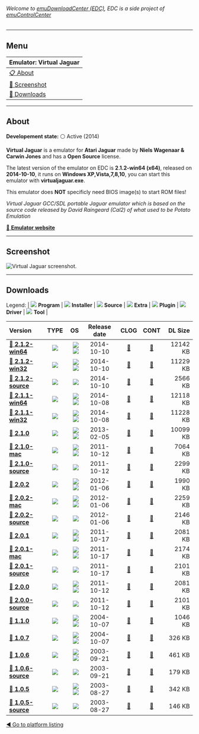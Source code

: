 ###### Welcome to [emuDownloadCenter (EDC)](https://github.com/PhoenixInteractiveNL/emuDownloadCenter/wiki/), EDC is a side project of [emuControlCenter](https://github.com/PhoenixInteractiveNL/emuControlCenter/wiki/)
***
## Menu
| **Emulator: Virtual Jaguar** |
|:---------|
| [:clipboard: About](#about) |
| [:sunrise: Screenshot](#screenshot) |
| [:floppy_disk: Downloads](#downloads) |
***
## About
**Developement state:** :white_circle: Active (2014)

**Virtual Jaguar** is a emulator for **Atari Jaguar** made by **Niels Wagenaar & Carwin Jones** and has a **Open Source** license.

The latest version of the emulator on EDC is **2.1.2-win64 (x64)**, released on **2014-10-10**, it runs on **Windows XP,Vista,7,8,10**, you can start this emulator with **virtualjaguar.exe**.

This emulator does **NOT** specificly need BIOS image(s) to start ROM files!

_Virtual Jaguar GCC/SDL portable Jaguar emulator which is based on the source code released by David Raingeard (Cal2) of what used to be Potato Emulation_

[:link: **Emulator website**](http://icculus.org/virtualjaguar/)
***
## Screenshot
![](https://raw.githubusercontent.com/PhoenixInteractiveNL/emuDownloadCenter/master/hooks/virtualjaguar/emulator_screen_01.jpg "Virtual Jaguar screenshot.")
***
## Downloads
Legend: | 
![](https://raw.githubusercontent.com/wiki/PhoenixInteractiveNL/emuDownloadCenter/images_misc/icon_program_24.png) **Program** | 
![](https://raw.githubusercontent.com/wiki/PhoenixInteractiveNL/emuDownloadCenter/images_misc/icon_installer_24.png) **Installer** | 
![](https://raw.githubusercontent.com/wiki/PhoenixInteractiveNL/emuDownloadCenter/images_misc/icon_source_code_24.png) **Source** | 
![](https://raw.githubusercontent.com/wiki/PhoenixInteractiveNL/emuDownloadCenter/images_misc/icon_extra_24.png) **Extra** | 
![](https://raw.githubusercontent.com/wiki/PhoenixInteractiveNL/emuDownloadCenter/images_misc/icon_plugin_24.png) **Plugin** | 
![](https://raw.githubusercontent.com/wiki/PhoenixInteractiveNL/emuDownloadCenter/images_misc/icon_driver_24.png) **Driver** | 
![](https://raw.githubusercontent.com/wiki/PhoenixInteractiveNL/emuDownloadCenter/images_misc/icon_tool_24.png) **Tool** | 
 
| Version | TYPE | OS | Release date | CLOG | CONT | DL Size |
|:--------|:----:|---:|:------------:|:----:|:----:|--------:|
| [:floppy_disk: **2.1.2-win64**](https://github.com/PhoenixInteractiveNL/edc-repo0001/raw/master/virtualjaguar/2.1.2-win64.7z) | ![](https://raw.githubusercontent.com/wiki/PhoenixInteractiveNL/emuDownloadCenter/images_misc/icon_program_24.png) | ![](https://raw.githubusercontent.com/wiki/PhoenixInteractiveNL/emuDownloadCenter/images_misc/logo_windows_24.png)![](https://raw.githubusercontent.com/wiki/PhoenixInteractiveNL/emuDownloadCenter/images_misc/icon_64-bit_24.png) | 2014-10-10 | [:page_facing_up:](https://github.com/PhoenixInteractiveNL/edc-repo0001/blob/master/virtualjaguar/2.1.2-win64_changelog.txt) | [:mag_right:](https://github.com/PhoenixInteractiveNL/edc-repo0001/blob/master/virtualjaguar/2.1.2-win64_contents.txt) | 12142 KB |
| [:floppy_disk: **2.1.2-win32**](https://github.com/PhoenixInteractiveNL/edc-repo0001/raw/master/virtualjaguar/2.1.2-win32.7z) | ![](https://raw.githubusercontent.com/wiki/PhoenixInteractiveNL/emuDownloadCenter/images_misc/icon_program_24.png) | ![](https://raw.githubusercontent.com/wiki/PhoenixInteractiveNL/emuDownloadCenter/images_misc/logo_windows_24.png)![](https://raw.githubusercontent.com/wiki/PhoenixInteractiveNL/emuDownloadCenter/images_misc/icon_32-bit_24.png) | 2014-10-10 | [:page_facing_up:](https://github.com/PhoenixInteractiveNL/edc-repo0001/blob/master/virtualjaguar/2.1.2-win32_changelog.txt) | [:mag_right:](https://github.com/PhoenixInteractiveNL/edc-repo0001/blob/master/virtualjaguar/2.1.2-win32_contents.txt) | 11229 KB |
| [:floppy_disk: **2.1.2-source**](https://github.com/PhoenixInteractiveNL/edc-repo0001/raw/master/virtualjaguar/2.1.2-source.7z) | ![](https://raw.githubusercontent.com/wiki/PhoenixInteractiveNL/emuDownloadCenter/images_misc/icon_source_code_24.png) | ![](https://raw.githubusercontent.com/wiki/PhoenixInteractiveNL/emuDownloadCenter/images_misc/icon_32-bit_24.png) | 2014-10-10 | [:page_facing_up:](https://github.com/PhoenixInteractiveNL/edc-repo0001/blob/master/virtualjaguar/2.1.2-source_changelog.txt) | [:mag_right:](https://github.com/PhoenixInteractiveNL/edc-repo0001/blob/master/virtualjaguar/2.1.2-source_contents.txt) | 2566 KB |
| [:floppy_disk: **2.1.1-win64**](https://github.com/PhoenixInteractiveNL/edc-repo0001/raw/master/virtualjaguar/2.1.1-win64.7z) | ![](https://raw.githubusercontent.com/wiki/PhoenixInteractiveNL/emuDownloadCenter/images_misc/icon_program_24.png) | ![](https://raw.githubusercontent.com/wiki/PhoenixInteractiveNL/emuDownloadCenter/images_misc/logo_windows_24.png)![](https://raw.githubusercontent.com/wiki/PhoenixInteractiveNL/emuDownloadCenter/images_misc/icon_64-bit_24.png) | 2014-10-08 | [:page_facing_up:](https://github.com/PhoenixInteractiveNL/edc-repo0001/blob/master/virtualjaguar/2.1.1-win64_changelog.txt) | [:mag_right:](https://github.com/PhoenixInteractiveNL/edc-repo0001/blob/master/virtualjaguar/2.1.1-win64_contents.txt) | 12118 KB |
| [:floppy_disk: **2.1.1-win32**](https://github.com/PhoenixInteractiveNL/edc-repo0001/raw/master/virtualjaguar/2.1.1-win32.7z) | ![](https://raw.githubusercontent.com/wiki/PhoenixInteractiveNL/emuDownloadCenter/images_misc/icon_program_24.png) | ![](https://raw.githubusercontent.com/wiki/PhoenixInteractiveNL/emuDownloadCenter/images_misc/logo_windows_24.png)![](https://raw.githubusercontent.com/wiki/PhoenixInteractiveNL/emuDownloadCenter/images_misc/icon_32-bit_24.png) | 2014-10-08 | [:page_facing_up:](https://github.com/PhoenixInteractiveNL/edc-repo0001/blob/master/virtualjaguar/2.1.1-win32_changelog.txt) | [:mag_right:](https://github.com/PhoenixInteractiveNL/edc-repo0001/blob/master/virtualjaguar/2.1.1-win32_contents.txt) | 11228 KB |
| [:floppy_disk: **2.1.0**](https://github.com/PhoenixInteractiveNL/edc-repo0001/raw/master/virtualjaguar/2.1.0.7z) | ![](https://raw.githubusercontent.com/wiki/PhoenixInteractiveNL/emuDownloadCenter/images_misc/icon_program_24.png) | ![](https://raw.githubusercontent.com/wiki/PhoenixInteractiveNL/emuDownloadCenter/images_misc/logo_windows_24.png)![](https://raw.githubusercontent.com/wiki/PhoenixInteractiveNL/emuDownloadCenter/images_misc/icon_32-bit_24.png) | 2013-02-05 | [:page_facing_up:](https://github.com/PhoenixInteractiveNL/edc-repo0001/blob/master/virtualjaguar/2.1.0_changelog.txt) | [:mag_right:](https://github.com/PhoenixInteractiveNL/edc-repo0001/blob/master/virtualjaguar/2.1.0_contents.txt) | 10099 KB |
| [:floppy_disk: **2.1.0-mac**](https://github.com/PhoenixInteractiveNL/edc-repo0001/raw/master/virtualjaguar/2.1.0-mac.7z) | ![](https://raw.githubusercontent.com/wiki/PhoenixInteractiveNL/emuDownloadCenter/images_misc/icon_program_24.png) | ![](https://raw.githubusercontent.com/wiki/PhoenixInteractiveNL/emuDownloadCenter/images_misc/logo_mac_24.png)![](https://raw.githubusercontent.com/wiki/PhoenixInteractiveNL/emuDownloadCenter/images_misc/icon_32-bit_24.png) | 2011-10-12 | [:page_facing_up:](https://github.com/PhoenixInteractiveNL/edc-repo0001/blob/master/virtualjaguar/2.1.0-mac_changelog.txt) | [:mag_right:](https://github.com/PhoenixInteractiveNL/edc-repo0001/blob/master/virtualjaguar/2.1.0-mac_contents.txt) | 7064 KB |
| [:floppy_disk: **2.1.0-source**](https://github.com/PhoenixInteractiveNL/edc-repo0001/raw/master/virtualjaguar/2.1.0-source.7z) | ![](https://raw.githubusercontent.com/wiki/PhoenixInteractiveNL/emuDownloadCenter/images_misc/icon_source_code_24.png) | ![](https://raw.githubusercontent.com/wiki/PhoenixInteractiveNL/emuDownloadCenter/images_misc/icon_32-bit_24.png) | 2011-10-12 | [:page_facing_up:](https://github.com/PhoenixInteractiveNL/edc-repo0001/blob/master/virtualjaguar/2.1.0-source_changelog.txt) | [:mag_right:](https://github.com/PhoenixInteractiveNL/edc-repo0001/blob/master/virtualjaguar/2.1.0-source_contents.txt) | 2299 KB |
| [:floppy_disk: **2.0.2**](https://github.com/PhoenixInteractiveNL/edc-repo0001/raw/master/virtualjaguar/2.0.2.7z) | ![](https://raw.githubusercontent.com/wiki/PhoenixInteractiveNL/emuDownloadCenter/images_misc/icon_program_24.png) | ![](https://raw.githubusercontent.com/wiki/PhoenixInteractiveNL/emuDownloadCenter/images_misc/logo_windows_24.png)![](https://raw.githubusercontent.com/wiki/PhoenixInteractiveNL/emuDownloadCenter/images_misc/icon_32-bit_24.png) | 2012-01-06 | [:page_facing_up:](https://github.com/PhoenixInteractiveNL/edc-repo0001/blob/master/virtualjaguar/2.0.2_changelog.txt) | [:mag_right:](https://github.com/PhoenixInteractiveNL/edc-repo0001/blob/master/virtualjaguar/2.0.2_contents.txt) | 1990 KB |
| [:floppy_disk: **2.0.2-mac**](https://github.com/PhoenixInteractiveNL/edc-repo0001/raw/master/virtualjaguar/2.0.2-mac.7z) | ![](https://raw.githubusercontent.com/wiki/PhoenixInteractiveNL/emuDownloadCenter/images_misc/icon_program_24.png) | ![](https://raw.githubusercontent.com/wiki/PhoenixInteractiveNL/emuDownloadCenter/images_misc/logo_mac_24.png)![](https://raw.githubusercontent.com/wiki/PhoenixInteractiveNL/emuDownloadCenter/images_misc/icon_32-bit_24.png) | 2012-01-06 | [:page_facing_up:](https://github.com/PhoenixInteractiveNL/edc-repo0001/blob/master/virtualjaguar/2.0.2-mac_changelog.txt) | [:mag_right:](https://github.com/PhoenixInteractiveNL/edc-repo0001/blob/master/virtualjaguar/2.0.2-mac_contents.txt) | 2259 KB |
| [:floppy_disk: **2.0.2-source**](https://github.com/PhoenixInteractiveNL/edc-repo0001/raw/master/virtualjaguar/2.0.2-source.7z) | ![](https://raw.githubusercontent.com/wiki/PhoenixInteractiveNL/emuDownloadCenter/images_misc/icon_source_code_24.png) | ![](https://raw.githubusercontent.com/wiki/PhoenixInteractiveNL/emuDownloadCenter/images_misc/icon_32-bit_24.png) | 2012-01-06 | [:page_facing_up:](https://github.com/PhoenixInteractiveNL/edc-repo0001/blob/master/virtualjaguar/2.0.2-source_changelog.txt) | [:mag_right:](https://github.com/PhoenixInteractiveNL/edc-repo0001/blob/master/virtualjaguar/2.0.2-source_contents.txt) | 2146 KB |
| [:floppy_disk: **2.0.1**](https://github.com/PhoenixInteractiveNL/edc-repo0001/raw/master/virtualjaguar/2.0.1.7z) | ![](https://raw.githubusercontent.com/wiki/PhoenixInteractiveNL/emuDownloadCenter/images_misc/icon_program_24.png) | ![](https://raw.githubusercontent.com/wiki/PhoenixInteractiveNL/emuDownloadCenter/images_misc/logo_windows_24.png)![](https://raw.githubusercontent.com/wiki/PhoenixInteractiveNL/emuDownloadCenter/images_misc/icon_32-bit_24.png) | 2011-10-17 | [:page_facing_up:](https://github.com/PhoenixInteractiveNL/edc-repo0001/blob/master/virtualjaguar/2.0.1_changelog.txt) | [:mag_right:](https://github.com/PhoenixInteractiveNL/edc-repo0001/blob/master/virtualjaguar/2.0.1_contents.txt) | 2081 KB |
| [:floppy_disk: **2.0.1-mac**](https://github.com/PhoenixInteractiveNL/edc-repo0001/raw/master/virtualjaguar/2.0.1-mac.7z) | ![](https://raw.githubusercontent.com/wiki/PhoenixInteractiveNL/emuDownloadCenter/images_misc/icon_program_24.png) | ![](https://raw.githubusercontent.com/wiki/PhoenixInteractiveNL/emuDownloadCenter/images_misc/logo_mac_24.png)![](https://raw.githubusercontent.com/wiki/PhoenixInteractiveNL/emuDownloadCenter/images_misc/icon_32-bit_24.png) | 2011-10-17 | [:page_facing_up:](https://github.com/PhoenixInteractiveNL/edc-repo0001/blob/master/virtualjaguar/2.0.1-mac_changelog.txt) | [:mag_right:](https://github.com/PhoenixInteractiveNL/edc-repo0001/blob/master/virtualjaguar/2.0.1-mac_contents.txt) | 2174 KB |
| [:floppy_disk: **2.0.1-source**](https://github.com/PhoenixInteractiveNL/edc-repo0001/raw/master/virtualjaguar/2.0.1-source.7z) | ![](https://raw.githubusercontent.com/wiki/PhoenixInteractiveNL/emuDownloadCenter/images_misc/icon_source_code_24.png) | ![](https://raw.githubusercontent.com/wiki/PhoenixInteractiveNL/emuDownloadCenter/images_misc/icon_32-bit_24.png) | 2011-10-17 | [:page_facing_up:](https://github.com/PhoenixInteractiveNL/edc-repo0001/blob/master/virtualjaguar/2.0.1-source_changelog.txt) | [:mag_right:](https://github.com/PhoenixInteractiveNL/edc-repo0001/blob/master/virtualjaguar/2.0.1-source_contents.txt) | 2101 KB |
| [:floppy_disk: **2.0.0**](https://github.com/PhoenixInteractiveNL/edc-repo0001/raw/master/virtualjaguar/2.0.0.7z) | ![](https://raw.githubusercontent.com/wiki/PhoenixInteractiveNL/emuDownloadCenter/images_misc/icon_program_24.png) | ![](https://raw.githubusercontent.com/wiki/PhoenixInteractiveNL/emuDownloadCenter/images_misc/logo_windows_24.png)![](https://raw.githubusercontent.com/wiki/PhoenixInteractiveNL/emuDownloadCenter/images_misc/icon_32-bit_24.png) | 2011-10-12 | [:page_facing_up:](https://github.com/PhoenixInteractiveNL/edc-repo0001/blob/master/virtualjaguar/2.0.0_changelog.txt) | [:mag_right:](https://github.com/PhoenixInteractiveNL/edc-repo0001/blob/master/virtualjaguar/2.0.0_contents.txt) | 2081 KB |
| [:floppy_disk: **2.0.0-source**](https://github.com/PhoenixInteractiveNL/edc-repo0001/raw/master/virtualjaguar/2.0.0-source.7z) | ![](https://raw.githubusercontent.com/wiki/PhoenixInteractiveNL/emuDownloadCenter/images_misc/icon_source_code_24.png) | ![](https://raw.githubusercontent.com/wiki/PhoenixInteractiveNL/emuDownloadCenter/images_misc/icon_32-bit_24.png) | 2011-10-12 | [:page_facing_up:](https://github.com/PhoenixInteractiveNL/edc-repo0001/blob/master/virtualjaguar/2.0.0-source_changelog.txt) | [:mag_right:](https://github.com/PhoenixInteractiveNL/edc-repo0001/blob/master/virtualjaguar/2.0.0-source_contents.txt) | 2101 KB |
| [:floppy_disk: **1.1.0**](https://github.com/PhoenixInteractiveNL/edc-repo0001/raw/master/virtualjaguar/1.1.0.7z) | ![](https://raw.githubusercontent.com/wiki/PhoenixInteractiveNL/emuDownloadCenter/images_misc/icon_program_24.png) | ![](https://raw.githubusercontent.com/wiki/PhoenixInteractiveNL/emuDownloadCenter/images_misc/logo_windows_24.png)![](https://raw.githubusercontent.com/wiki/PhoenixInteractiveNL/emuDownloadCenter/images_misc/icon_32-bit_24.png) | 2004-10-07 | [:page_facing_up:](https://github.com/PhoenixInteractiveNL/edc-repo0001/blob/master/virtualjaguar/1.1.0_changelog.txt) | [:mag_right:](https://github.com/PhoenixInteractiveNL/edc-repo0001/blob/master/virtualjaguar/1.1.0_contents.txt) | 1046 KB |
| [:floppy_disk: **1.0.7**](https://github.com/PhoenixInteractiveNL/edc-repo0001/raw/master/virtualjaguar/1.0.7.7z) | ![](https://raw.githubusercontent.com/wiki/PhoenixInteractiveNL/emuDownloadCenter/images_misc/icon_program_24.png) | ![](https://raw.githubusercontent.com/wiki/PhoenixInteractiveNL/emuDownloadCenter/images_misc/logo_windows_24.png)![](https://raw.githubusercontent.com/wiki/PhoenixInteractiveNL/emuDownloadCenter/images_misc/icon_32-bit_24.png) | 2004-10-07 | [:page_facing_up:](https://github.com/PhoenixInteractiveNL/edc-repo0001/blob/master/virtualjaguar/1.0.7_changelog.txt) | [:mag_right:](https://github.com/PhoenixInteractiveNL/edc-repo0001/blob/master/virtualjaguar/1.0.7_contents.txt) | 326 KB |
| [:floppy_disk: **1.0.6**](https://github.com/PhoenixInteractiveNL/edc-repo0001/raw/master/virtualjaguar/1.0.6.7z) | ![](https://raw.githubusercontent.com/wiki/PhoenixInteractiveNL/emuDownloadCenter/images_misc/icon_program_24.png) | ![](https://raw.githubusercontent.com/wiki/PhoenixInteractiveNL/emuDownloadCenter/images_misc/logo_windows_24.png)![](https://raw.githubusercontent.com/wiki/PhoenixInteractiveNL/emuDownloadCenter/images_misc/icon_32-bit_24.png) | 2003-09-21 | [:page_facing_up:](https://github.com/PhoenixInteractiveNL/edc-repo0001/blob/master/virtualjaguar/1.0.6_changelog.txt) | [:mag_right:](https://github.com/PhoenixInteractiveNL/edc-repo0001/blob/master/virtualjaguar/1.0.6_contents.txt) | 461 KB |
| [:floppy_disk: **1.0.6-source**](https://github.com/PhoenixInteractiveNL/edc-repo0001/raw/master/virtualjaguar/1.0.6-source.7z) | ![](https://raw.githubusercontent.com/wiki/PhoenixInteractiveNL/emuDownloadCenter/images_misc/icon_source_code_24.png) | ![](https://raw.githubusercontent.com/wiki/PhoenixInteractiveNL/emuDownloadCenter/images_misc/icon_32-bit_24.png) | 2003-09-21 | [:page_facing_up:](https://github.com/PhoenixInteractiveNL/edc-repo0001/blob/master/virtualjaguar/1.0.6-source_changelog.txt) | [:mag_right:](https://github.com/PhoenixInteractiveNL/edc-repo0001/blob/master/virtualjaguar/1.0.6-source_contents.txt) | 179 KB |
| [:floppy_disk: **1.0.5**](https://github.com/PhoenixInteractiveNL/edc-repo0001/raw/master/virtualjaguar/1.0.5.7z) | ![](https://raw.githubusercontent.com/wiki/PhoenixInteractiveNL/emuDownloadCenter/images_misc/icon_program_24.png) | ![](https://raw.githubusercontent.com/wiki/PhoenixInteractiveNL/emuDownloadCenter/images_misc/logo_windows_24.png)![](https://raw.githubusercontent.com/wiki/PhoenixInteractiveNL/emuDownloadCenter/images_misc/icon_32-bit_24.png) | 2003-08-27 | [:page_facing_up:](https://github.com/PhoenixInteractiveNL/edc-repo0001/blob/master/virtualjaguar/1.0.5_changelog.txt) | [:mag_right:](https://github.com/PhoenixInteractiveNL/edc-repo0001/blob/master/virtualjaguar/1.0.5_contents.txt) | 342 KB |
| [:floppy_disk: **1.0.5-source**](https://github.com/PhoenixInteractiveNL/edc-repo0001/raw/master/virtualjaguar/1.0.5-source.7z) | ![](https://raw.githubusercontent.com/wiki/PhoenixInteractiveNL/emuDownloadCenter/images_misc/icon_source_code_24.png) | ![](https://raw.githubusercontent.com/wiki/PhoenixInteractiveNL/emuDownloadCenter/images_misc/icon_32-bit_24.png) | 2003-08-27 | [:page_facing_up:](https://github.com/PhoenixInteractiveNL/edc-repo0001/blob/master/virtualjaguar/1.0.5-source_changelog.txt) | [:mag_right:](https://github.com/PhoenixInteractiveNL/edc-repo0001/blob/master/virtualjaguar/1.0.5-source_contents.txt) | 146 KB |

[:arrow_backward: Go to platform listing](https://github.com/PhoenixInteractiveNL/emuDownloadCenter/wiki/EDC-Platform-List)
